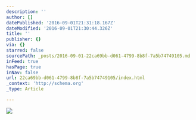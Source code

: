 ```yaml
---
description: ''
author: []
datePublished: '2016-09-01T21:31:18.167Z'
dateModified: '2016-09-01T21:30:44.326Z'
title: ''
publisher: {}
via: {}
starred: false
sourcePath: _posts/2016-09-01-22ca69bb-d061-4799-8b8f-7a5b74749105.md
inFeed: true
hasPage: true
inNav: false
url: 22ca69bb-d061-4799-8b8f-7a5b74749105/index.html
_context: 'http://schema.org'
_type: Article

---
```

![](https://the-grid-user-content.s3-us-west-2.amazonaws.com/ec4a0fb3-1766-4430-867b-af461e879b90.jpg)